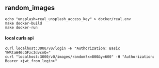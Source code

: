 ## random_images

```
echo "unsplash=real_unsplash_access_key" > docker/real.env
make docker-build
make docker-run
```


#### local curls api
```
curl localhost:3000/v0/login -H "Authorization: Basic YWRtaW46cGFzc3dvcmQ="
curl "localhost:3000/v0/images/random?x=800&y=600" -H "Authorization: Bearer <jwt_from_login>"
```